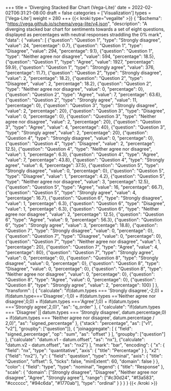 +++
title = 'Diverging Stacked Bar Chart (Vega-Lite)'
date = 2022-02-02T06:31:21-08:00
draft = false
categories = ['Visualization']
types =  ['Vega-Lite']
weight = 280
+++
{{< kroki type="vegalite" >}}
{
  "$schema": "https://vega.github.io/schema/vega-lite/v4.json",
  "description": "A diverging stacked bar chart for sentiments towards a set of eight questions, displayed as percentages with neutral responses straddling the 0% mark",
  "data": {
    "values": [
      {"question": "Question 1", "type": "Strongly disagree", "value": 24, "percentage": 0.7},
      {"question": "Question 1", "type": "Disagree", "value": 294, "percentage": 9.1},
      {"question": "Question 1", "type": "Neither agree nor disagree", "value": 594, "percentage": 18.5},
      {"question": "Question 1", "type": "Agree", "value": 1927, "percentage": 59.9},
      {"question": "Question 1", "type": "Strongly agree", "value": 376, "percentage": 11.7},
      {"question": "Question 2", "type": "Strongly disagree", "value": 2, "percentage": 18.2},
      {"question": "Question 2", "type": "Disagree", "value": 2, "percentage": 18.2},
      {"question": "Question 2", "type": "Neither agree nor disagree", "value": 0, "percentage": 0},
      {"question": "Question 2", "type": "Agree", "value": 7, "percentage": 63.6},
      {"question": "Question 2", "type": "Strongly agree", "value": 11, "percentage": 0},
      {"question": "Question 3", "type": "Strongly disagree", "value": 2, "percentage": 20},
      {"question": "Question 3", "type": "Disagree", "value": 0, "percentage": 0},
      {"question": "Question 3", "type": "Neither agree nor disagree", "value": 2, "percentage": 20},
      {"question": "Question 3", "type": "Agree", "value": 4, "percentage": 40},
      {"question": "Question 3", "type": "Strongly agree", "value": 2, "percentage": 20},
      {"question": "Question 4", "type": "Strongly disagree", "value": 0, "percentage": 0},
      {"question": "Question 4", "type": "Disagree", "value": 2, "percentage": 12.5},
      {"question": "Question 4", "type": "Neither agree nor disagree", "value": 1, "percentage": 6.3},
      {"question": "Question 4", "type": "Agree", "value": 7, "percentage": 43.8},
      {"question": "Question 4", "type": "Strongly agree", "value": 6, "percentage": 37.5},
      {"question": "Question 5", "type": "Strongly disagree", "value": 0, "percentage": 0},
      {"question": "Question 5", "type": "Disagree", "value": 1, "percentage": 4.2},
      {"question": "Question 5", "type": "Neither agree nor disagree", "value": 3, "percentage": 12.5},
      {"question": "Question 5", "type": "Agree", "value": 16, "percentage": 66.7},
      {"question": "Question 5", "type": "Strongly agree", "value": 4, "percentage": 16.7},
      {"question": "Question 6", "type": "Strongly disagree", "value": 1, "percentage": 6.3},
      {"question": "Question 6", "type": "Disagree", "value": 1, "percentage": 6.3},
      {"question": "Question 6", "type": "Neither agree nor disagree", "value": 2, "percentage": 12.5},
      {"question": "Question 6", "type": "Agree", "value": 9, "percentage": 56.3},
      {"question": "Question 6", "type": "Strongly agree", "value": 3, "percentage": 18.8},
      {"question": "Question 7", "type": "Strongly disagree", "value": 0, "percentage": 0},
      {"question": "Question 7", "type": "Disagree", "value": 0, "percentage": 0},
      {"question": "Question 7", "type": "Neither agree nor disagree", "value": 1, "percentage": 20},
      {"question": "Question 7", "type": "Agree", "value": 4, "percentage": 80},
      {"question": "Question 7", "type": "Strongly agree", "value": 0, "percentage": 0},
      {"question": "Question 8", "type": "Strongly disagree", "value": 0, "percentage": 0},
      {"question": "Question 8", "type": "Disagree", "value": 0, "percentage": 0},
      {"question": "Question 8", "type": "Neither agree nor disagree", "value": 0, "percentage": 0},
      {"question": "Question 8", "type": "Agree", "value": 0, "percentage": 0},
      {"question": "Question 8", "type": "Strongly agree", "value": 2, "percentage": 100}
    ]
  },
  "transform": [
    {
      "calculate": "if(datum.types === 'Strongly disagree',-2,0) + if(datum.type==='Disagree',-1,0) + if(datum.types =='Neither agree nor disagree',0,0) + if(datum.types ==='Agree',1,0) + if(datum.types ==='Strongly agree',2,0)",
      "as": "q_order"
    },
    {
      "calculate": "if(datum.types === 'Disagree' || datum.types === 'Strongly disagree', datum.percentage,0) + if(datum.types === 'Neither agree nor disagree', datum.percentage / 2,0)",
      "as": "signed_percentage"
    },
    {"stack": "percentage", "as": ["v1", "v2"], "groupby": ["question"]},
    {
      "joinaggregate": [
        {
          "field": "signed_percentage",
          "op": "sum",
          "as": "offset"
        }
      ],
      "groupby": ["question"]
    },
    {"calculate": "datum.v1 - datum.offset", "as": "nx"},
    {"calculate": "datum.v2 - datum.offset", "as": "nx2"}
  ],
  "mark": "bar",
  "encoding": {
    "x": {
      "field": "nx",
      "type": "quantitative",
      "axis": {
        "title": "Percentage"
      }
    },
    "x2": {"field": "nx2"},
    "y": {
      "field": "question",
      "type": "nominal",
      "axis": {
        "title": "Question",
        "offset": 5,
        "ticks": false,
        "minExtent": 60,
        "domain": false
      }
    },
    "color": {
      "field": "type",
      "type": "nominal",
      "legend": {
        "title": "Response"
      },
      "scale": {
        "domain": ["Strongly disagree", "Disagree", "Neither agree nor disagree", "Agree", "Strongly agree"],
        "range": ["#c30d24", "#f3a583", "#cccccc", "#94c6da", "#1770ab"],
        "type": "ordinal"
      }
    }
  }
}
{{< /kroki >}}
